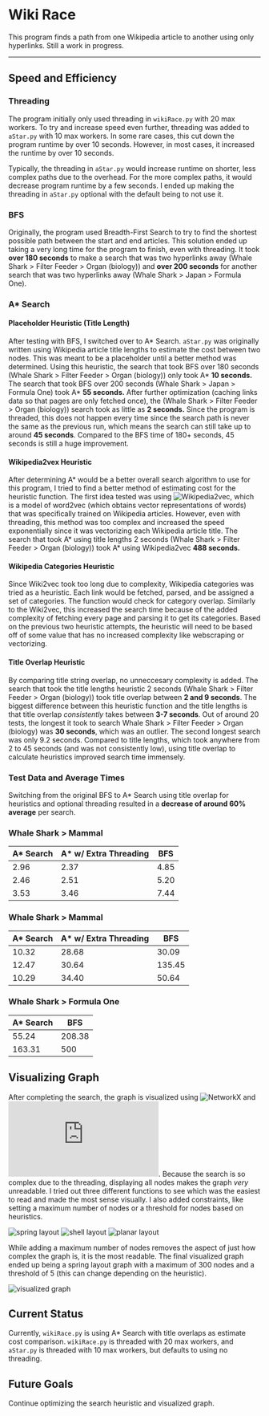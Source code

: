# Wiki Race

This program finds a path from one Wikipedia article to another using only hyperlinks.
Still a work in progress.

---

## Speed and Efficiency

### Threading
The program initially only used threading in `wikiRace.py` with 20 max workers. To try and increase speed even further, threading was added to `aStar.py` with 10 max workers. In some rare cases, this cut down the program runtime by over 10 seconds. However, in most cases, it increased the runtime by over 10 seconds. 

Typically, the threading in `aStar.py` would increase runtime on shorter, less complex paths due to the overhead. For the more complex paths, it would decrease program runtime by a few seconds. I ended up making the threading in `aStar.py` optional with the default being to not use it.

### BFS
Originally, the program used Breadth-First Search to try to find the shortest possible path between the start and end articles. This solution ended up taking a very long time for the program to finish, even with threading. It took **over 180 seconds** to make a search that was two hyperlinks away (Whale Shark > Filter Feeder > Organ (biology)) and **over 200 seconds** for another search that was two hyperlinks away (Whale Shark > Japan > Formula One).

### A* Search
#### Placeholder Heuristic (Title Length)
After testing with BFS, I switched over to A* Search. `aStar.py` was originally written using Wikipedia article title lengths to estimate the cost between two nodes. This was meant to be a placeholder until a better method was determined. Using this heuristic, the search that took BFS over 180 seconds (Whale Shark > Filter Feeder > Organ (biology)) only took A* **10 seconds.** The search that took BFS over 200 seconds (Whale Shark > Japan > Formula One) took A* **55 seconds.** After further optimization (caching links data so that pages are only fetched once), the (Whale Shark > Filter Feeder > Organ (biology)) search took as little as **2 seconds.** Since the program is threaded, this does not happen every time since the search path is never the same as the previous run, which means the search can still take up to around **45 seconds**. Compared to the BFS time of 180+ seconds, 45 seconds is still a huge improvement.

#### Wikipedia2vex Heuristic
After determining A* would be a better overall search algorithm to use for this program, I tried to find a better method of estimating cost for the heuristic function. The first idea tested was using ![Wikipedia2vec](https://wikipedia2vec.github.io/wikipedia2vec/), which is a model of word2vec (which obtains vector representations of words) that was specifically trained on Wikipedia articles. However, even with threading, this method was too complex and increased the speed exponentially since it was vectorizing each Wikipedia article title. The search that took A* using title lengths 2 seconds (Whale Shark > Filter Feeder > Organ (biology)) took A* using Wikipedia2vec **488 seconds.**

#### Wikipedia Categories Heuristic
Since Wiki2vec took too long due to complexity, Wikipedia categories was tried as a heuristic. Each link would be fetched, parsed, and be assigned a set of categories. The function would check for category overlap. Similarly to the Wiki2vec, this increased the search time because of the added complexity of fetching every page and parsing it to get its categories. Based on the previous two heuristic attempts, the heuristic will need to be based off of some value that has no increased complexity like webscraping or vectorizing.

#### Title Overlap Heuristic
By comparing title string overlap, no unneccesary complexity is added. The search that took the title lengths heuristic 2 seconds (Whale Shark > Filter Feeder > Organ (biology)) took title overlap between **2 and 9 seconds**. The biggest difference between this heuristic function and the title lengths is that title overlap *consistently* takes between **3-7 seconds**. Out of around 20 tests, the longest it took to search Whale Shark > Filter Feeder > Organ (biology) was **30 seconds**, which was an outlier. The second longest search was only 9.2 seconds. Compared to title lengths, which took anywhere from 2 to 45 seconds (and was not consistently low), using title overlap to calculate heuristics improved search time immensely.

### Test Data and Average Times

Switching from the original BFS to A* Search using title overlap for heuristics and optional threading resulted in a **decrease of around 60% average** per search.

### Whale Shark > Mammal

| A* Search | A* w/ Extra Threading | BFS  |
| --------- | --------------------- | ---- |
|    2.96   |         2.37          | 4.85 |
|    2.46   |         2.51          | 5.20 |
|    3.53   |         3.46          | 7.44 |

### Whale Shark > Mammal

| A* Search | A* w/ Extra Threading |  BFS   |
| --------- | --------------------- | -------|
|   10.32   |         28.68         | 30.09  |
|   12.47   |         30.64         | 135.45 |
|   10.29   |         34.40         | 50.64  |

### Whale Shark > Formula One

| A* Search  |  BFS   |
| ---------- | ------ |
|    55.24   | 208.38 |
|   163.31   |  500   |


## Visualizing Graph
After completing the search, the graph is visualized using ![NetworkX](https://networkx.org/) and ![Matplotlib Pyplot](https://matplotlib.org/3.5.3/api/_as_gen/matplotlib.pyplot.html). Because the search is so complex due to the threading, displaying all nodes makes the graph *very* unreadable. I tried out three different functions to see which was the easiest to read and made the most sense visually. I also added constraints, like setting a maximum number of nodes or a threshold for nodes based on heuristics.

![spring layout](imgs/springLayout.png)
![shell layout](imgs/shellLayout.png)
![planar layout](imgs/planarLayout.png)

While adding a maximum number of nodes removes the aspect of just how complex the graph is, it is the most readable. The final visualized graph ended up being a spring layout graph with a maximum of 300 nodes and a threshold of 5 (this can change depending on the heuristic).

![visualized graph](imgs/final_thresholdMaxEdgesSpringLayout.png)

## Current Status
Currently, `wikiRace.py` is using A* Search with title overlaps as estimate cost comparison. `wikiRace.py` is threaded with 20 max workers, and `aStar.py` is threaded with 10 max workers, but defaults to using no threading.

## Future Goals
Continue optimizing the search heuristic and visualized graph.